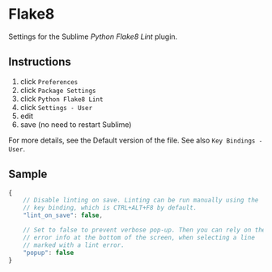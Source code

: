 # Flake8

Settings for the Sublime _Python Flake8 Lint_ plugin.


## Instructions

1. click `Preferences`
2. click `Package Settings`
3. click `Python Flake8 Lint`
4. click `Settings - User`
5. edit
6. save (no need to restart Sublime)

For more details, see the Default version of the file. See also `Key Bindings - User`.


## Sample

```javascript
{
    // Disable linting on save. Linting can be run manually using the
    // key binding, which is CTRL+ALT+F8 by default.
    "lint_on_save": false,

    // Set to false to prevent verbose pop-up. Then you can rely on the
    // error info at the bottom of the screen, when selecting a line
    // marked with a lint error.
    "popup": false
}
```
